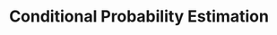 ---
title: "Conditional Probability Estimation"
description: "An online discussion group on the topic Conditional Probability Estimation"
type: project
project: projects/conditional-probability-estimation
---